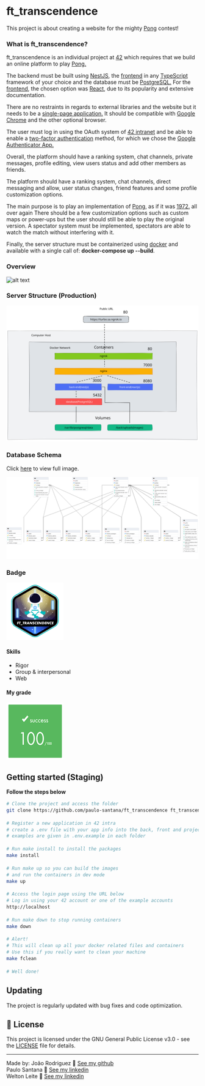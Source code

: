 # ft_transcendence
This project is about creating a website for the mighty [Pong](https://en.wikipedia.org/wiki/Pong) contest!

### What is ft_transcendence?
ft_transcendence is an individual project at [42](42sp.org.br) which requires that we build an online platform to play [Pong.](https://en.wikipedia.org/wiki/Pong)

The backend must be built using [NestJS](https://nestjs.com/), the [frontend](https://en.wikipedia.org/wiki/Frontend_and_backend) in any [TypeScript](https://www.typescriptlang.org/) framework of your choice and the database must be [PostgreSQL.](https://www.postgresql.org/) For the [frontend](https://en.wikipedia.org/wiki/Frontend_and_backend), the chosen option was [React](https://reactjs.org/), due to its popularity and extensive documentation.

There are no restraints in regards to external libraries and the website but it needs to be a [single-page application.](https://en.wikipedia.org/wiki/Single-page_application) It should be compatible with [Google Chrome](https://www.google.com/intl/en-US/chrome/) and the other optional browser.

The user must log in using the OAuth system of [42 intranet](https://intra.42.fr/) and be able to enable a [two-factor authentication](https://authy.com/what-is-2fa/) method, for which we chose the [Google Authenticator App.](https://play.google.com/store/apps/details?id=com.google.android.apps.authenticator2&hl=en_US&gl=US)

Overall, the platform should have a ranking system, chat channels, private messages, profile editing, view users status and add other members as friends.

The platform should have a ranking system, chat channels, direct messaging and allow, user status changes, friend features and some profile customization options.

The main purpose is to play an implementation of [Pong](https://en.wikipedia.org/wiki/Pong), as if it was [1972.](https://www.youtube.com/watch?v=fiShX2pTz9A) all over again There should be a few customization options such as custom maps or power-ups but the user should still be able to play the original version.
A spectator system must be implemented, spectators are able to watch the match without interfering with it.

Finally, the server structure must be containerized using [docker](https://www.docker.com/) and available with a single call of: **docker-compose up --build**.

### Overview
![alt text](./images/720-15.gif)

### Server Structure (Production)
![alt text](./images/ft_transcendence.svg)

### Database Schema
Click [here](./images/database2.png) to view full image.

![alt text](./images/database2.png)

### Badge
<img src="./images/ft_transcendencee.png" width="150" height="150"/>

#### Skills
- Rigor
- Group & interpersonal
- Web

#### My grade
<img src="./images/score2.png" width="150" height="150"/>


## Getting started (Staging)
**Follow the steps below**
```bash
# Clone the project and access the folder
git clone https://github.com/paulo-santana/ft_transcendence ft_transcendence && cd ft_transcendence/

# Register a new application in 42 intra
# create a .env file with your app info into the back, front and project root folder
# examples are given in .env.example in each folder

# Run make install to install the packages
make install

# Run make up so you can build the images
# and run the containers in dev mode
make up

# Access the login page using the URL below
# Log in using your 42 account or one of the example accounts
http://localhost

# Run make down to stop running containers
make down

# Alert!
# This will clean up all your docker related files and containers
# Use this if you really want to clean your machine
make fclean

# Well done!
```

## Updating

The project is regularly updated with bug fixes and code optimization.

## 📝 License

This project is licensed under the GNU General Public License v3.0 - see the [LICENSE](LICENSE) file for details.

---

Made by:
João Rodriguez 👋 [See my github](https://github.com/VLN37)<br/>
Paulo Santana 👋 [See my linkedin](https://www.linkedin.com/in/paulostn/)<br/>
Welton Leite 👋 [See my linkedin](https://www.linkedin.com/in/welton-leite-b3492985/)<br/>
